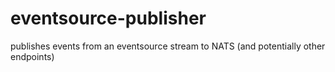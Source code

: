 # eventsource-publisher
publishes events from an eventsource stream to NATS (and potentially other endpoints)
